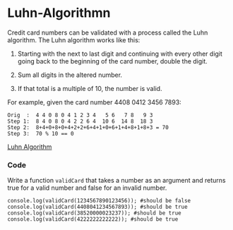 # Luhn-Algorithmn

Credit card numbers can be validated with a process called the Luhn algorithm. The Luhn algorithm works like this:

1. Starting with the next to last digit and continuing with every other digit going back to the beginning of the card number, double the digit.

2. Sum all digits in the altered number.

3. If that total is a multiple of 10, the number is valid.

For example, given the card number 4408 0412 3456 7893:

```
Orig  :  4 4 0 8 0 4 1 2 3 4   5 6   7 8   9 3
Step 1:  8 4 0 8 0 4 2 2 6 4  10 6  14 8  18 3
Step 2:  8+4+0+8+0+4+2+2+6+4+1+0+6+1+4+8+1+8+3 = 70
Step 3:  70 % 10 == 0
```

[Luhn Algorithm](http://en.wikipedia.org/wiki/Luhn_algorithm)

### Code

Write a function `validCard` that takes a number as an argument and returns true for a valid number and false for an invalid number.

```
console.log(validCard(1234567890123456)); #should be false
console.log(validCard(4408041234567893)); #should be true
console.log(validCard(38520000023237)); #should be true
console.log(validCard(4222222222222)); #should be true
